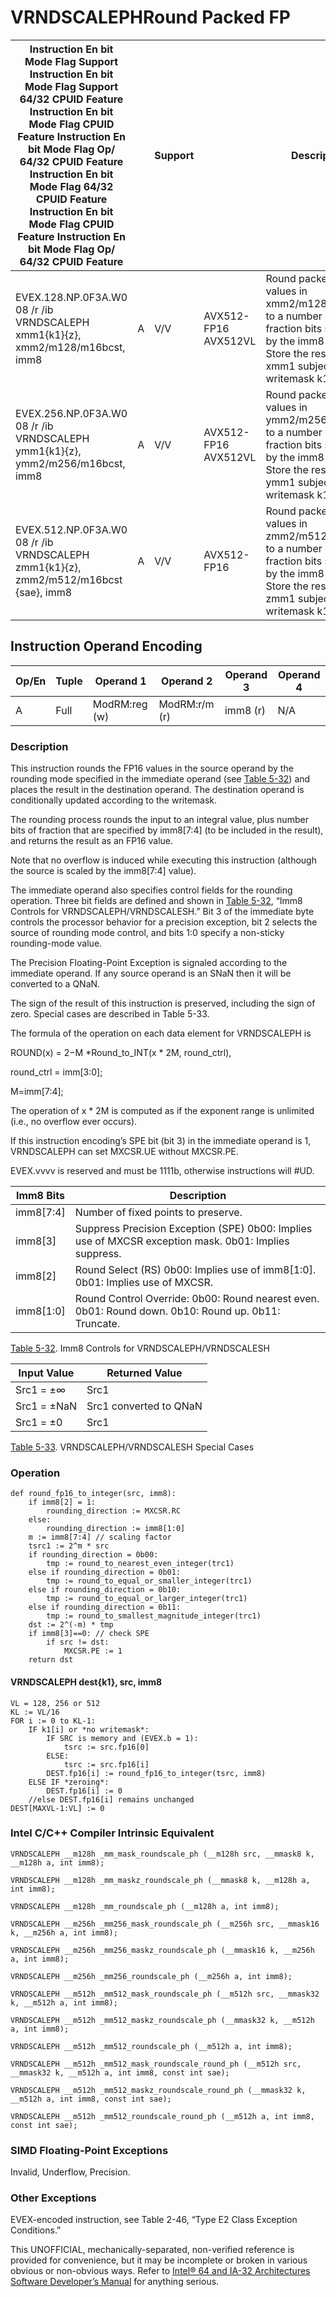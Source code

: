 # VRNDSCALEPH**Round Packed FP**

| Instruction En bit Mode Flag Support Instruction En bit Mode Flag Support 64/32 CPUID Feature Instruction En bit Mode Flag CPUID Feature Instruction En bit Mode Flag Op/ 64/32 CPUID Feature Instruction En bit Mode Flag 64/32 CPUID Feature Instruction En bit Mode Flag CPUID Feature Instruction En bit Mode Flag Op/ 64/32 CPUID Feature |     | Support |                      | Description                                                                                                                                               |
| ---------------------------------------------------------------------------------------------------------------------------------------------------------------------------------------------------------------------------------------------------------------------------------------------------------------------------------------------- | --- | ------- | -------------------- | --------------------------------------------------------------------------------------------------------------------------------------------------------- |
| EVEX.128.NP.0F3A.W0 08 /r /ib VRNDSCALEPH xmm1{k1}{z}, xmm2/m128/m16bcst, imm8                                                                                                                                                                                                                                                                 | A   | V/V     | AVX512-FP16 AVX512VL | Round packed FP16 values in xmm2/m128/m16bcst to a number of fraction bits specified by the imm8 field. Store the result in xmm1 subject to writemask k1. |
| EVEX.256.NP.0F3A.W0 08 /r /ib VRNDSCALEPH ymm1{k1}{z}, ymm2/m256/m16bcst, imm8                                                                                                                                                                                                                                                                 | A   | V/V     | AVX512-FP16 AVX512VL | Round packed FP16 values in ymm2/m256/m16bcst to a number of fraction bits specified by the imm8 field. Store the result in ymm1 subject to writemask k1. |
| EVEX.512.NP.0F3A.W0 08 /r /ib VRNDSCALEPH zmm1{k1}{z}, zmm2/m512/m16bcst {sae}, imm8                                                                                                                                                                                                                                                           | A   | V/V     | AVX512-FP16          | Round packed FP16 values in zmm2/m512/m16bcst to a number of fraction bits specified by the imm8 field. Store the result in zmm1 subject to writemask k1. |

## Instruction Operand Encoding

| Op/En | Tuple | Operand 1     | Operand 2     | Operand 3 | Operand 4 |
| ----- | ----- | ------------- | ------------- | --------- | --------- |
| A     | Full  | ModRM:reg (w) | ModRM:r/m (r) | imm8 (r)  | N/A       |

### Description

This instruction rounds the FP16 values in the source operand by the rounding mode specified in the immediate operand (see [Table 5-32](/x86/vrndscaleph#tbl-5-32)) and places the result in the destination operand. The destination operand is conditionally updated according to the writemask.

The rounding process rounds the input to an integral value, plus number bits of fraction that are specified by imm8[7:4] (to be included in the result), and returns the result as an FP16 value.

Note that no overflow is induced while executing this instruction (although the source is scaled by the imm8[7:4] value).

The immediate operand also specifies control fields for the rounding operation. Three bit fields are defined and shown in [Table 5-32](/x86/vrndscaleph#tbl-5-32), “Imm8 Controls for VRNDSCALEPH/VRNDSCALESH.” Bit 3 of the immediate byte controls the processor behavior for a precision exception, bit 2 selects the source of rounding mode control, and bits 1:0 specify a non-sticky rounding-mode value.

The Precision Floating-Point Exception is signaled according to the immediate operand. If any source operand is an SNaN then it will be converted to a QNaN.

The sign of the result of this instruction is preserved, including the sign of zero. Special cases are described in Table 5-33.

The formula of the operation on each data element for VRNDSCALEPH is

ROUND(x) = 2−M \*Round_to_INT(x \* 2M, round_ctrl),

round_ctrl = imm[3:0];

M=imm[7:4];

The operation of x \* 2M is computed as if the exponent range is unlimited (i.e., no overflow ever occurs).

If this instruction encoding’s SPE bit (bit 3) in the immediate operand is 1, VRNDSCALEPH can set MXCSR.UE without MXCSR.PE.

EVEX.vvvv is reserved and must be 1111b, otherwise instructions will #​​​UD.

| Imm8 Bits | Description                                                                                           |
| --------- | ----------------------------------------------------------------------------------------------------- |
| imm8[7:4] | Number of fixed points to preserve.                                                                   |
| imm8[3]   | Suppress Precision Exception (SPE) 0b00: Implies use of MXCSR exception mask. 0b01: Implies suppress. |
| imm8[2]   | Round Select (RS) 0b00: Implies use of imm8[1:0]. 0b01: Implies use of MXCSR.                         |
| imm8[1:0] | Round Control Override: 0b00: Round nearest even. 0b01: Round down. 0b10: Round up. 0b11: Truncate.   |

[Table 5-32](/x86/vrndscaleph#tbl-5-32). Imm8 Controls for VRNDSCALEPH/VRNDSCALESH

| Input Value | Returned Value         |
| ----------- | ---------------------- |
| Src1 = ±∞   | Src1                   |
| Src1 = ±NaN | Src1 converted to QNaN |
| Src1 = ±0   | Src1                   |

[Table 5-33](/x86/vrndscaleph#tbl-5-33). VRNDSCALEPH/VRNDSCALESH Special Cases

### Operation

```
def round_fp16_to_integer(src, imm8):
    if imm8[2] = 1:
        rounding_direction := MXCSR.RC
    else:
        rounding_direction := imm8[1:0]
    m := imm8[7:4] // scaling factor
    tsrc1 := 2^m * src
    if rounding_direction = 0b00:
        tmp := round_to_nearest_even_integer(trc1)
    else if rounding_direction = 0b01:
        tmp := round_to_equal_or_smaller_integer(trc1)
    else if rounding_direction = 0b10:
        tmp := round_to_equal_or_larger_integer(trc1)
    else if rounding_direction = 0b11:
        tmp := round_to_smallest_magnitude_integer(trc1)
    dst := 2^(-m) * tmp
    if imm8[3]==0: // check SPE
        if src != dst:
            MXCSR.PE := 1
    return dst

```

#### VRNDSCALEPH dest{k1}, src, imm8

```
VL = 128, 256 or 512
KL := VL/16
FOR i := 0 to KL-1:
    IF k1[i] or *no writemask*:
        IF SRC is memory and (EVEX.b = 1):
            tsrc := src.fp16[0]
        ELSE:
            tsrc := src.fp16[i]
        DEST.fp16[i] := round_fp16_to_integer(tsrc, imm8)
    ELSE IF *zeroing*:
        DEST.fp16[i] := 0
    //else DEST.fp16[i] remains unchanged
DEST[MAXVL-1:VL] := 0

```

### Intel C/C++ Compiler Intrinsic Equivalent

```
VRNDSCALEPH __m128h _mm_mask_roundscale_ph (__m128h src, __mmask8 k, __m128h a, int imm8);

```

```
VRNDSCALEPH __m128h _mm_maskz_roundscale_ph (__mmask8 k, __m128h a, int imm8);

```

```
VRNDSCALEPH __m128h _mm_roundscale_ph (__m128h a, int imm8);

```

```
VRNDSCALEPH __m256h _mm256_mask_roundscale_ph (__m256h src, __mmask16 k, __m256h a, int imm8);

```

```
VRNDSCALEPH __m256h _mm256_maskz_roundscale_ph (__mmask16 k, __m256h a, int imm8);

```

```
VRNDSCALEPH __m256h _mm256_roundscale_ph (__m256h a, int imm8);

```

```
VRNDSCALEPH __m512h _mm512_mask_roundscale_ph (__m512h src, __mmask32 k, __m512h a, int imm8);

```

```
VRNDSCALEPH __m512h _mm512_maskz_roundscale_ph (__mmask32 k, __m512h a, int imm8);

```

```
VRNDSCALEPH __m512h _mm512_roundscale_ph (__m512h a, int imm8);

```

```
VRNDSCALEPH __m512h _mm512_mask_roundscale_round_ph (__m512h src, __mmask32 k, __m512h a, int imm8, const int sae);

```

```
VRNDSCALEPH __m512h _mm512_maskz_roundscale_round_ph (__mmask32 k, __m512h a, int imm8, const int sae);

```

```
VRNDSCALEPH __m512h _mm512_roundscale_round_ph (__m512h a, int imm8, const int sae);

```

### SIMD Floating-Point Exceptions

Invalid, Underflow, Precision.

### Other Exceptions

EVEX-encoded instruction, see Table 2-46, “Type E2 Class Exception Conditions.”

This UNOFFICIAL, mechanically-separated, non-verified reference is provided for convenience, but it may be
incomplete or broken in various obvious or non-obvious
ways. Refer to [Intel® 64 and IA-32 Architectures Software Developer’s Manual](https://software.intel.com/en-us/download/intel-64-and-ia-32-architectures-sdm-combined-volumes-1-2a-2b-2c-2d-3a-3b-3c-3d-and-4) for anything serious.
